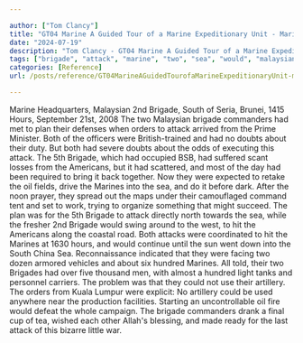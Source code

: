 ```yaml
---

author: ["Tom Clancy"]
title: "GT04 Marine A Guided Tour of a Marine Expeditionary Unit - Marine_split_230.html"
date: "2024-07-19"
description: "Tom Clancy - GT04 Marine A Guided Tour of a Marine Expeditionary Unit"
tags: ["brigade", "attack", "marine", "two", "sea", "would", "malaysian", "south", "hour", "commander", "plan", "order", "doubt", "american", "oil", "hit", "hundred", "could", "artillery", "headquarters", "seria", "brunei", "september", "met", "defense"]
categories: [Reference]
url: /posts/reference/GT04MarineAGuidedTourofaMarineExpeditionaryUnit-marinesplit230html

---
```



Marine
Headquarters, Malaysian 2nd Brigade, South of Seria, Brunei, 1415 Hours, September 21st, 2008
The two Malaysian brigade commanders had met to plan their defenses when orders to attack arrived from the Prime Minister. Both of the officers were British-trained and had no doubts about their duty. But both had severe doubts about the odds of executing this attack. The 5th Brigade, which had occupied BSB, had suffered scant losses from the Americans, but it had scattered, and most of the day had been required to bring it back together. Now they were expected to retake the oil fields, drive the Marines into the sea, and do it before dark. After the noon prayer, they spread out the maps under their camouflaged command tent and set to work, trying to organize something that might succeed.
The plan was for the 5th Brigade to attack directly north towards the sea, while the fresher 2nd Brigade would swing around to the west, to hit the Americans along the coastal road. Both attacks were coordinated to hit the Marines at 1630 hours, and would continue until the sun went down into the South China Sea. Reconnaissance indicated that they were facing two dozen armored vehicles and about six hundred Marines. All told, their two Brigades had over five thousand men, with almost a hundred light tanks and personnel carriers. The problem was that they could not use their artillery. The orders from Kuala Lumpur were explicit: No artillery could be used anywhere near the production facilities. Starting an uncontrollable oil fire would defeat the whole campaign. The brigade commanders drank a final cup of tea, wished each other Allah's blessing, and made ready for the last attack of this bizarre little war.
